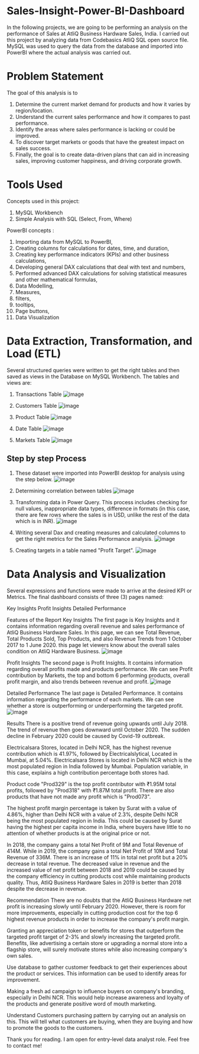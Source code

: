 # Sales-Insight-Power-BI-Dashboard
In the following projects, we are going to be performing an analysis on the performance of Sales at AtliQ Business Hardware Sales, India. I carried out this project by analyzing data from Codebasics AtliQ SQL open source file. MySQL was used to query the data from the database and imported into PowerBI where the actual analysis was carried out.

# Problem Statement
The goal of this analysis is to

1. Determine the current market demand for products and how it varies by region/location.
2. Understand the current sales performance and how it compares to past performance.
3. Identify the areas where sales performance is lacking or could be improved.
4. To discover target markets or goods that have the greatest impact on sales success.
5. Finally, the goal is to create data-driven plans that can aid in increasing sales, improving customer happiness, and driving corporate growth.

# Tools Used
Concepts used in this project: 
1. MySQL Workbench
2. Simple Analysis with SQL (Select, From, Where)

PowerBI concepts :

1. Importing data from MySQL to PowerBI,
2. Creating columns for calculations for dates, time, and duration,
3. Creating key performance indicators (KPIs) and other business calculations,
4. Developing general DAX calculations that deal with text and numbers,
5. Performed advanced DAX calculations for solving statistical measures and other mathematical formulas,
6. Data Modelling,
7. Measures,
8. filters,
9. tooltips,
10. Page buttons,
11. Data Visualization


# Data Extraction, Transformation, and Load (ETL)
Several structured queries were written to get the right tables and then saved as views in the Database on MySQL Workbench. The tables and views are:
1. Transactions Table
![image](https://github.com/AstreNot/Sales-Insight-Power-BI-Dashboard/assets/112799855/3eee9302-e290-4025-9134-eb01b62bf4da)

2. Customers Table 
![image](https://github.com/AstreNot/Sales-Insight-Power-BI-Dashboard/assets/112799855/b930e695-71ba-4014-b962-bdf4e29ff5f9)

3. Product Table 
![image](https://github.com/AstreNot/Sales-Insight-Power-BI-Dashboard/assets/112799855/aed865fe-f41f-433a-9e90-0fe7320bbded)

4. Date Table
![image](https://github.com/AstreNot/Sales-Insight-Power-BI-Dashboard/assets/112799855/f94959b2-c970-4563-8aca-c23b0c0116b2)

5. Markets Table 
![image](https://github.com/AstreNot/Sales-Insight-Power-BI-Dashboard/assets/112799855/d001a258-ecfa-4341-95b6-5bb5403c1232)

## Step by step Process

1. These dataset were imported into PowerBI desktop for analysis using the step below.
![image](https://github.com/AstreNot/Sales-Insight-Power-BI-Dashboard/assets/112799855/b3bec909-30bd-4021-af5c-cfed21e2500c)

2. Determining correlation between tables
![image](https://github.com/AstreNot/Sales-Insight-Power-BI-Dashboard/assets/112799855/4db4c2f8-7e8b-4c7e-9163-1441816d5f7b)

3. Transforming data in Power Query. This process includes checking for null values, inappropriate data types, difference in formats (in this case, there are few rows where the sales is in USD, unlike the rest of the data which is in INR).
![image](https://github.com/AstreNot/Sales-Insight-Power-BI-Dashboard/assets/112799855/fc516bf9-44f1-42ea-b4d0-f3d5fbf479e2)

4. Writing several Dax and creating measures and calculated columns to get the right metrics for the Sales Performance analysis.
![image](https://github.com/AstreNot/Sales-Insight-Power-BI-Dashboard/assets/112799855/e6360fdf-049d-449c-b8de-cbeb6781bf00)

5. Creating targets in a table named "Profit Target".
![image](https://github.com/AstreNot/Sales-Insight-Power-BI-Dashboard/assets/112799855/0612e4a9-ce43-428d-83ec-05f14383abf6)
	
# Data Analysis and Visualization
Several expressions and functions were made to arrive at the desired KPI or Metrics.
The final dashboard consists of three (3) pages named:

Key Insights
Profit Insights
Detailed Performance

Features of the Report
Key Insights
The first page is Key Insights and it contains information regarding overall revenue and sales performance of AtliQ Business Hardware Sales. In this page, we can see Total Revenue, Total Products Sold, Top Products, and also Revenue Trends from 1 October 2017 to 1 June 2020. this page let viewers know about the overall sales condition on AtliQ Hardware Business.
![image](https://github.com/AstreNot/Sales-Insight-Power-BI-Dashboard/assets/112799855/1c5333f9-9d4c-4b0a-818e-57629967fa4e)

Profit Insights
The second page is Profit Insights. It contains information regarding overall profits made and products performance. We can see Profit contribution by Markets, the top and bottom 6 performing products, overall profit margin, and also trends between revenue and profit.
![image](https://github.com/AstreNot/Sales-Insight-Power-BI-Dashboard/assets/112799855/945bbda3-6b44-4787-b456-b55e360af368)

Detailed Performance
The last page is Detailed Performance. It contains information regarding the performance of each markets. We can see whether a store is outperforming or underperforming the targeted profit.
![image](https://github.com/AstreNot/Sales-Insight-Power-BI-Dashboard/assets/112799855/89e85f64-bd26-45d9-b89d-37e4b809b1c8)

Results
There is a positive trend of revenue going upwards until July 2018. The trend of revenue then goes downward until October 2020. The sudden decline in February 2020 could be caused by Covid-19 outbreak.

Electricalsara Stores, located in Delhi NCR, has the highest revenue contribution which is 41.97%, followed by Electricalslytical, Located in Mumbai, at 5.04%. Electricalsara Stores is located in Delhi NCR which is the most populated region in India followed by Mumbai. Population variable, in this case, explains a high contribution percentage both stores had.

Product code "Prod329" is the top profit contributor with ₹1.95M total profits, followed by "Prod318" with ₹1.87M total profit. There are also products that have not made any profit which is "Prod073".

The highest profit margin percentage is taken by Surat with a value of 4.86%, higher than Delhi NCR with a value of 2.3%, despite Delhi NCR being the most populated region in India. This could be caused by Surat having the highest per capita income in India, where buyers have little to no attention of whether products is at the original price or not. 

In 2018, the company gains a total Net Profit of 9M and Total Revenue of 414M. While in 2019, the company gains a total Net Profit of 10M and Total Revenue of 336M. There is an increase of 11% in total net profit but a 20% decrease in total revenue. The decreased value in revenue and the increased value of net profit between 2018 and 2019 could be caused by the company efficiency in cutting products cost while maintaining products quality. Thus, AtliQ Business Hardware Sales in 2019 is better than 2018 despite the decrease in revenue.


Recommendation
There are no doubts that the AtliQ Business Hardware net profit is increasing slowly until February 2020. However, there is room for more improvements, especially in cutting production cost for the top 6 highest revenue products in order to increase the company's profit margin.

Granting an appreciation token or benefits for stores that outperform the targeted profit target of 2-3% and slowly increasing the targeted profit. Benefits, like advertising a certain store or upgrading a normal store into a flagship store, will surely motivate stores while also increasing company's own sales.

Use database to gather customer feedback to get their experiences about the product or services. This information can be used to identify areas for improvement.

Making a fresh ad campaign to influence buyers on company's branding, especially in Delhi NCR. This would help increase awareness and loyalty of the products and generate positive word of mouth marketing.

Understand Customers purchasing pattern by carrying out an analysis on this. This will tell what customers are buying, when they are buying and how to promote the goods to the customers.

Thank you for reading.
I am open for entry-level data analyst role. Feel free to contact me!
